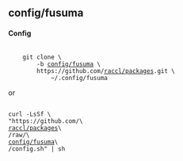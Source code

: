 <h2>config/fusuma</h2>
<h4>Config</h4>
<pre><code>
	git clone \
		-b <a
			href="https://github.com/raccl/packages/tree/config/fusuma"
		>config/fusuma</a> \
		https://github.com/<a
			href="https://github.com/raccl/packages"
		>raccl/packages</a>.git \
			~/.config/fusuma
</code></pre>
or
<pre><code>
curl -LsSf \
"https://github.com/\
<a
	href="https://github.com/raccl/packages"
>raccl/packages</a>\
/raw/\
<a
	href="https://github.com/raccl/packages/tree/config/fusuma"
>config/fusuma</a>\
/config.sh" | sh
</code></pre>
